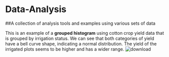 # Data-Analysis
##A collection of analysis tools and examples using various sets of data

This is an example of a **grouped histogram** using cotton crop yield data that is grouped by irrigation status. We can see that both categories of yield have a bell curve shape, indicating a normal distribution. The yield of the irrigated plots seems to be higher and has a wider range. 
![download](https://github.com/BiancaBrianne/Data-Analysis/assets/37970225/62ad8715-fd55-43e2-88e4-da6122cd5525)
